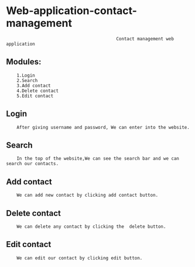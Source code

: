 # Web-application-contact-management

                                              Contact management web application
                                              
## Modules:
        1.Login
        2.Search
        3.Add contact
        4.Delete contact
        5.Edit contact
        
## Login
        After giving username and password, We can enter into the website.
        
## Search
        In the top of the website,We can see the search bar and we can search our contacts.
        
## Add contact
        We can add new contact by clicking add contact button.
        
## Delete contact
        We can delete any contact by clicking the  delete button.
        
## Edit contact
        We can edit our contact by clicking edit button.
